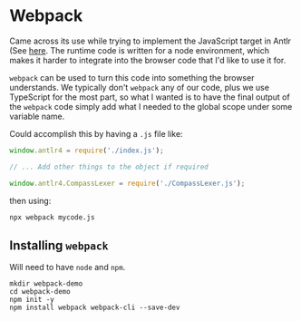 # Webpack

Came across its use while trying to implement the JavaScript target in
Antlr (See
[here](https://github.com/antlr/antlr4/blob/master/doc/javascript-target.md).
The runtime code is written for a node environment, which makes it
harder to integrate into the browser code that I'd like to use it for.

`webpack` can be used to turn this code into something the browser
understands. We typically don't `webpack` any of our code, plus we use
TypeScript for the most part, so what I wanted is to have the final
output of the `webpack` code simply add what I needed to the global
scope under some variable name.

Could accomplish this by having a `.js` file like:

```js
window.antlr4 = require('./index.js');

// ... Add other things to the object if required

window.antlr4.CompassLexer = require('./CompassLexer.js');
```

then using:

```sh
npx webpack mycode.js
```

## Installing `webpack`

Will need to have `node` and `npm`.

```
mkdir webpack-demo
cd webpack-demo
npm init -y
npm install webpack webpack-cli --save-dev
```
